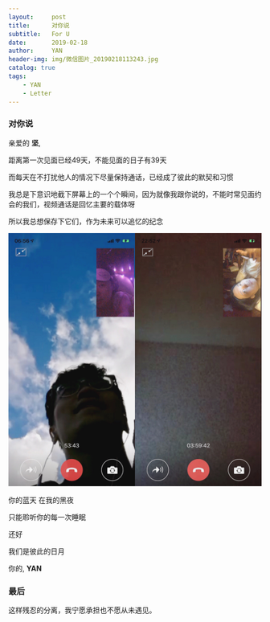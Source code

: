 ```yaml
---
layout:     post
title:      对你说
subtitle:   For U
date:       2019-02-18
author:     YAN
header-img: img/微信图片_20190218113243.jpg
catalog: true
tags:
    - YAN
    - Letter
---
```


### 对你说

亲爱的 **坚**,

   距离第一次见面已经49天，不能见面的日子有39天
   
   而每天在不打扰他人的情况下尽量保持通话，已经成了彼此的默契和习惯
   
   我总是下意识地截下屏幕上的一个个瞬间，因为就像我跟你说的，不能时常见面约会的我们，视频通话是回忆主要的载体呀
   
   所以我总想保存下它们，作为未来可以追忆的纪念
   
  ![](https://raw.githubusercontent.com/project106/project106.github.io/master/img/微信图片_20190218105427.jpg)
  
   你的蓝天 在我的黑夜
   
   只能聆听你的每一次睡眠
   
   还好
   
   我们是彼此的日月
   
你的,
**YAN**

### 最后
这样残忍的分离，我宁愿承担也不愿从未遇见。
